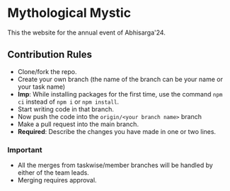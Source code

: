# Mythological Mystic

This the website for the annual event of Abhisarga'24.

## Contribution Rules

- Clone/fork the repo.
- Create your own branch (the name of the branch can be your name or your task name)
- **Imp**: While installing packages for the first time, use the command `npm ci` instead of `npm i` or `npm install`.
- Start writing code in that branch.
- Now push the code into the `origin/<your branch name>` branch
- Make a pull request into the main branch.
- **Required**: Describe the changes you have made in one or two lines.

### Important

- All the merges from taskwise/member branches will be handled by either of the team leads.
- Merging requires approval.
